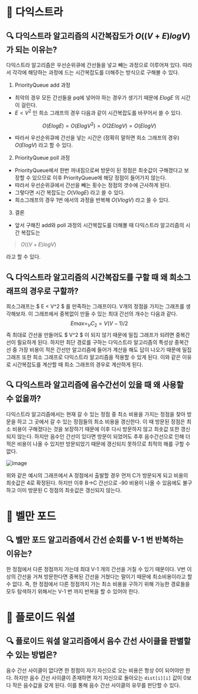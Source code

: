 # 🔖 다익스트라
## 🔍 다익스트라 알고리즘의 시간복잡도가 $O( (V+E)logV )$ 가 되는 이유는?
다익스트라 알고리즘은 우선순위큐에 간선들을 넣고 빼는 과정으로 이루어져 있다. 따라서 각각에 해당하는 과정에 드는 시간복잡도를 더해주는 방식으로 구해볼 수 있다.

1. PriorityQueue add 과정
- 최악의 경우 모든 간선들을 pq에 넣어야 하는 경우가 생기기 때문에 $ElogE$ 의 시간이 걸린다.
- $E < V^2$ 인 희소 그래프의 경우 다음과 같이 시간복잡도를 바꾸어서 쓸 수 있다.

$$ O( ElogE ) 
= O( ElogV^2 )
= O( 2ElogV)
= O( ElogV )$$

- 따라서 우선순위큐에 간선을 넣는 시간은 (정확히 말하면 희소 그래프의 경우) $O(ElogV)$ 라고 할 수 있다.

2. PriorityQueue poll 과정
- PriorityQueue에서 한번 꺼내짐으로써 방문이 된 정점은 최솟값이 구해졌다고 보장할 수 있으므로 이후 PriorityQueue에 해당 정점이 들어가지 않는다.
- 따라서 우선순위큐에서 간선을 빼는 횟수는 정점의 갯수에 근사하게 된다.
- 그렇다면 시간 복잡도는 $O(VlogE)$ 라고 쓸 수 있다.
- 희소그래프의 경우 1번 에서의 과정을 반복해 $O(VlogV)$ 라고 쓸 수 있다.

3. 결론
- 앞서 구해진 add와 poll 과정의 시간복잡도를 더해볼 때 다익스트라 알고리즘의 시간 복잡도는 
> $O( (V+E)logV )$

라고 할 수 있다.

## 🔍 다익스트라 알고리즘의 시간복잡도를 구할 때 왜 희소그래프의 경우로 구할까?
희소그래프는 $ E < V^2 $ 를 만족하는 그래프이다. V개의 정점을 가지는 그래프를 생각해보자. 이 그래프에서 중복없이 만들 수 있는 최대 간선의 개수는 다음과 같다.
$$Emax = _V C_2 = V(V-1)/2$$
즉 최대로 간선을 만들어도 $ V^2 $ 이 되지 않기 때문에 밀집 그래프가 되려면 중복간선이 필요하게 된다. 하지만 최단 경로를 구하는 다익스트라 알고리즘의 특성상 중복간선 중 가장 비용이 적은 간선만 알고리즘에 들어가 계산을 해도 답이 나오기 때문에 밀집 그래프 또한 희소 그래프로 다익스트라 알고리즘을 적용할 수 있게 된다. 이와 같은 이유로 시간복잡도를 계산할 때 희소 그래프의 경우로 계산하게 된다.

## 🔍 다익스트라 알고리즘에 음수간선이 있을 때 왜 사용할 수 없을까?
다익스트라 알고리즘에서는 현재 갈 수 있는 정점 중 최소 비용을 가지는 정점을 찾아 방문을 하고 그 곳에서 갈 수 있는 정점들의 최소 비용을 갱신한다. 이 때 방문된 정점은 최소 비용이 구해졌다는 것을 보장하기 때문에 이후 다시 방문하지 않고 최솟값 또한 갱신되지 않는다. 하지만 음수인 간선이 있다면 방문이 되었어도 추후 음수간선으로 인해 더 적은 비용이 나올 수 있지만 방문되었기 때문에 갱신되지 못하므로 최적의 해를 구할 수 없다.

![image](https://user-images.githubusercontent.com/95271588/227703350-dc89a62b-62b7-4a7c-a36a-4c61d2d344b2.png)

위와 같은 예시의 그래프에서 A 정점에서 출발할 경우 먼저 C가 방문되게 되고 비용의 최솟값은 4로 확정된다. 하지만 이후 B->C 간선으로 -90 비용이 나올 수 있음에도 불구하고 이미 방문된 C 정점의 최솟값은 갱신되지 않는다.

# 🔖 벨만 포드
## 🔍 벨만 포드 알고리즘에서 간선 순회를 V-1 번 반복하는 이유는?
한 정점에서 다른 정점까지 가는데 최대 V-1 개의 간선을 거칠 수 있기 때문이다. V번 이상의 간선을 거쳐 방문한다면 중복된 간선을 거쳤다는 말이기 때문에 최소비용이라고 할 수 없다. 
즉, 한 정점에서 다른 정점까지 가는 최소 비용을 구하기 위해 가능한 경로들을 모두 탐색하기 위해서는 V-1 번 까지 반복을 할 수 있어야 한다.

# 🔖 플로이드 워셜
## 🔍 플로이드 워셜 알고리즘에서 음수 간선 사이클을 판별할 수 있는 방법은?
음수 간선 사이클이 없다면 한 정점이 자기 자신으로 오는 비용은 항상 0이 되어야만 한다. 하지만 음수 간선 사이클이 존재하면 자기 자신으로 돌아오는 `dist[i][i]` 값이 0보다 작은 음수값을 갖게 된다. 이를 통해 음수 간선 사이클의 유무를 판단할 수 있다.
